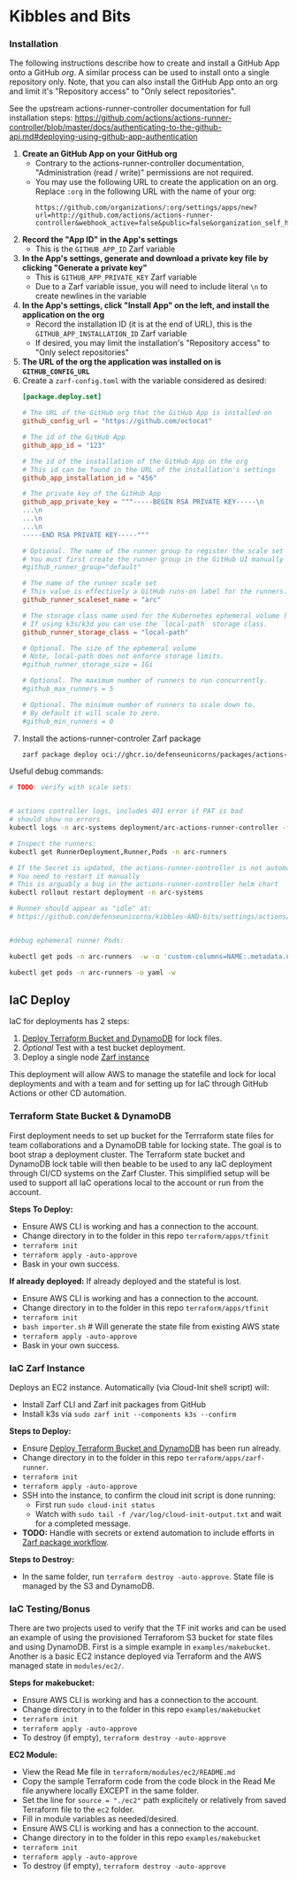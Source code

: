 # Kibbles and Bits 

### Installation

The following instructions describe how to create and install a GitHub App onto a GitHub _org_. A similar process can be used to install onto a single repository only. Note, that you can also install the GitHub App onto an org and limit it's "Repository access" to "Only select repositories".

See the upstream actions-runner-controller documentation for full installation steps:
https://github.com/actions/actions-runner-controller/blob/master/docs/authenticating-to-the-github-api.md#deploying-using-github-app-authentication

1. **Create an GitHub App on your GitHub org**
   * Contrary to the actions-runner-controller documentation, "Administration (read / write)" permissions are not required.
   * You may use the following URL to create the application on an org. Replace `:org` in the following URL with the name of your org:
     ```
     https://github.com/organizations/:org/settings/apps/new?url=http://github.com/actions/actions-runner-controller&webhook_active=false&public=false&organization_self_hosted_runners=write&actions=read&checks=read
     ```
2. **Record the "App ID" in the App's settings**
    * This is the `GITHUB_APP_ID` Zarf variable
3. **In the App's settings, generate and download a private key file by clicking "Generate a private key"**
    * This is `GITHUB_APP_PRIVATE_KEY` Zarf variable
    * Due to a Zarf variable issue, you will need to include literal `\n` to create newlines in the variable
4. **In the App's settings, click "Install App" on the left, and install the application on the org**
    * Record the installation ID (it is at the end of URL), this is the `GITHUB_APP_INSTALLATION_ID` Zarf variable
    * If desired, you may limit the installation's "Repository access" to "Only select repositories"
5. **The URL of the org the application was installed on is `GITHUB_CONFIG_URL`**
6. Create a `zarf-config.toml` with the variable considered as desired:
   ```toml
   [package.deploy.set]

   # The URL of the GitHub org that the GitHub App is installed on
   github_config_url = "https://github.com/octocat"
   
   # The id of the GitHub App
   github_app_id = "123"
   
   # The id of the installation of the GitHub App on the org
   # This id can be found in the URL of the installation's settings
   github_app_installation_id = "456"
   
   # The private key of the GitHub App
   github_app_private_key = """-----BEGIN RSA PRIVATE KEY-----\n
   ...\n
   ...\n
   ...\n
   -----END RSA PRIVATE KEY-----"""
   
   # Optional. The name of the runner group to register the scale set in
   # You must first create the runner group in the GitHub UI manually before setting it here
   #github_runner_group="default"
   
   # The name of the runner scale set
   # This value is effectively a GitHub runs-on label for the runners. Note the runners will not have an "on-prem" label
   github_runner_scaleset_name = "arc"
   
   # The storage class name used for the Kubernetes ephemeral volume (temporary PVC/PV) used for the working directory of workflow execution.
   # If using k3s/k3d you can use the `local-path` storage class.
   github_runner_storage_class = "local-path"
   
   # Optional. The size of the ephemeral volume
   # Note, local-path does not enforce storage limits.
   #github_runner_storage_size = 1Gi
   
   # Optional. The maximum number of runners to run concurrently.
   #github_max_runners = 5
   
   # Optional. The minimum number of runners to scale down to.
   # By default it will scale to zero.
   #github_min_runners = 0
   ```
7. Install the actions-runner-controler Zarf package
   ```bash
   zarf package deploy oci://ghcr.io/defenseunicorns/packages/actions-runner-controller:0.0.1-amd64
   ```

Useful debug commands:
```bash
# TODO: verify with scale sets:


# actions controller logs, includes 401 error if PAT is bad
# should show no errors
kubectl logs -n arc-systems deployment/arc-actions-runner-controller -f

# Inspect the runners:
kubectl get RunnerDeployment,Runner,Pods -n arc-runners

# If the Secret is updated, the actions-runner-controller is not automatically restarted
# You need to restart it manually
# This is arguably a bug in the actions-runner-controller helm chart
kubectl rollout restart deployment -n arc-systems

# Runner should appear as "idle" at:
# https://github.com/defenseunicorns/kibbles-AND-bits/settings/actions/runners


#debug ephemeral runner Pods:

kubectl get pods -n arc-runners  -w -o 'custom-columns=NAME:.metadata.name,IMAGES:.spec.containers[*].image,VOLUMES:.spec.volumes[*].name,PHASE:.status.phase'

kubectl get pods -n arc-runners -o yaml -w
```

## IaC Deploy

IaC for deployments has 2 steps: 
1. [Deploy Terraform Bucket and DynamoDB](#terraform-state-bucket--dynamodb)  for lock files.
  1. *Optional* Test with a test bucket deployment. 
1. Deploy a single node [Zarf instance](#iac-zarf-instance)

This deployment will allow AWS to manage the statefile and lock for local deployments and with a team and for setting up for IaC through GitHub Actions or other CD automation.


### Terraform State Bucket & DynamoDB

First deployment needs to set up bucket for the Terrraform state files for team collaborations and a DynamoDB table for locking state. The goal is to boot strap a deployment cluster. The Terraform state bucket and DynamoDB lock table will then beable to be used to any IaC deployment through CI/CD systems on the Zarf Cluster. This simplified setup will be used to support all IaC operations local to the account or run from the account.

**Steps To Deploy:** 
* Ensure AWS CLI is working and has a connection to the account. 
* Change directory in to the folder in this repo `terraform/apps/tfinit`
* `terraform init`
* `terraform apply -auto-approve`
* Bask in your own success.

**If already deployed:**
If already deployed and the stateful is lost. 
* Ensure AWS CLI is working and has a connection to the account. 
* Change directory in to the folder in this repo `terraform/apps/tfinit`
* `terraform init`
* `bash importer.sh` # Will generate the state file from existing AWS state
* `terraform apply -auto-approve`
* Bask in your own success.

### IaC Zarf Instance

Deploys an EC2 instance. Automatically (via Cloud-Init shell script) will:
* Install Zarf CLI and Zarf init packages from GitHub
* Install k3s via `sudo zarf init --components k3s --confirm`

**Steps to Deploy:**
* Ensure [Deploy Terraform Bucket and DynamoDB](#terraform-state-bucket--dynamodb) has been run already. 
* Change directory in to the folder in this repo `terraform/apps/zarf-runner`.
* `terraform init`
* `terraform apply -auto-approve`
* SSH into the instance, to confirm the cloud init script is done running:
  * First run `sudo cloud-init status`
  * Watch with `sudo tail -f /var/log/cloud-init-output.txt` and wait for a completed message.
* **TODO:** Handle with secrets or extend automation to include efforts in [Zarf package workflow](#zarf-package-workflow).

**Steps to Destroy:**
* In the same folder, run `terraform destroy -auto-approve`. State file is managed by the S3 and DynamoDB.

### IaC Testing/Bonus

There are two projects used to verify that the TF init works and can be used an example of using the provisioned Terraforom S3 bucket for state files and using DynamoDB. First is a simple example in `examples/makebucket`. Another is a basic EC2 instance deployed via Terraform and the AWS managed state in `modules/ec2/`. 

**Steps for makebucket:**
* Ensure AWS CLI is working and has a connection to the account. 
* Change directory in to the folder in this repo `examples/makebucket`
* `terraform init`
* `terraform apply -auto-approve`
* To destroy (if empty), `terraform destroy -auto-approve`

**EC2 Module:**
* View the Read Me file in `terraform/modules/ec2/README.md`
* Copy the sample Terraform code from the code block in the Read Me file anywhere locally EXCEPT in the same folder.
* Set the line for `source = "./ec2"` path explicitely or relatively from saved Terraform file to the `ec2` folder.
* Fill in module variables as needed/desired.
* Ensure AWS CLI is working and has a connection to the account. 
* Change directory in to the folder in this repo `examples/makebucket`
* `terraform init`
* `terraform apply -auto-approve`
* To destroy (if empty), `terraform destroy -auto-approve`
 
